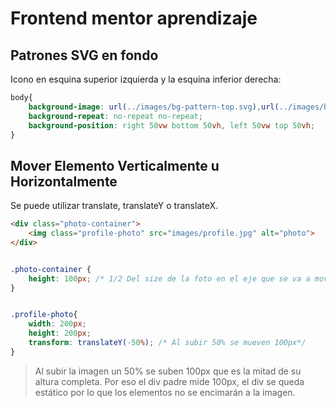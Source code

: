 # Frontend mentor aprendizaje

## Patrones SVG en fondo

Icono en esquina superior izquierda y la esquina inferior derecha:

```css
body{
    background-image: url(../images/bg-pattern-top.svg),url(../images/bg-pattern-bottom.svg);
    background-repeat: no-repeat no-repeat;
    background-position: right 50vw bottom 50vh, left 50vw top 50vh;
}
```

## Mover Elemento Verticalmente u Horizontalmente

Se puede utilizar translate, translateY o translateX.

```html
<div class="photo-container"> 
    <img class="profile-photo" src="images/profile.jpg" alt="photo">
</div>
```


```css

.photo-container {
    height: 100px; /* 1/2 Del size de la foto en el eje que se va a mover*/
}


.profile-photo{
    width: 200px;
    height: 200px;
    transform: translateY(-50%); /* Al subir 50% se mueven 100px*/
}
```

> Al subir la imagen un 50% se suben 100px que es la mitad de su altura completa. Por eso el div padre mide 100px, el div se queda estático por lo que los elementos no se encimarán a la imagen.